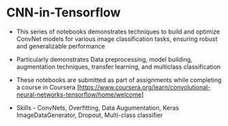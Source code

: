 # CNN-in-Tensorflow

* This series of notebooks demonstrates techniques to build and optimize ConvNet models for various image classification tasks, ensuring robust and generalizable performance
* Particularly demonstrates Data preprocessing, model building, augmentation techniques, transfer learning, and multiclass classification

* These notebooks are submitted as part of assignments while completing a course in Coursera
    [https://www.coursera.org/learn/convolutional-neural-networks-tensorflow/home/welcome]
* Skills - ConvNets, Overfitting, Data Augumentation, Keras ImageDataGenerator, Dropout, Multi-class classifier
